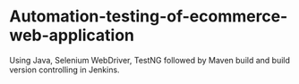 # Automation-testing-of-ecommerce-web-application
Using Java, Selenium WebDriver, TestNG followed by Maven build and build version controlling in Jenkins.
